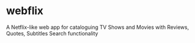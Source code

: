 # webflix
A Netflix-like web app for cataloguing TV Shows and Movies with Reviews, Quotes, Subtitles Search functionality
